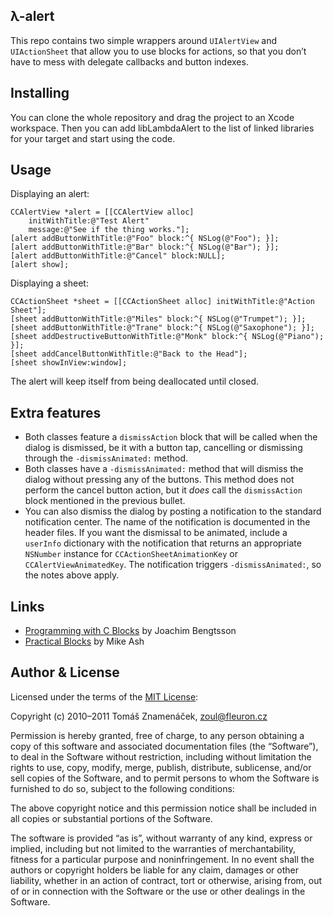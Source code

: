 λ-alert
-------

This repo contains two simple wrappers around `UIAlertView` and `UIActionSheet`
that allow you to use blocks for actions, so that you don’t have to mess with
delegate callbacks and button indexes.

Installing
----------

You can clone the whole repository and drag the project to an Xcode workspace.
Then you can add libLambdaAlert to the list of linked libraries for your target
and start using the code.

Usage
-----

Displaying an alert:

    CCAlertView *alert = [[CCAlertView alloc]
        initWithTitle:@"Test Alert"
        message:@"See if the thing works."];
    [alert addButtonWithTitle:@"Foo" block:^{ NSLog(@"Foo"); }];
    [alert addButtonWithTitle:@"Bar" block:^{ NSLog(@"Bar"); }];
    [alert addButtonWithTitle:@"Cancel" block:NULL];
    [alert show];

Displaying a sheet:

    CCActionSheet *sheet = [[CCActionSheet alloc] initWithTitle:@"Action Sheet"];
    [sheet addButtonWithTitle:@"Miles" block:^{ NSLog(@"Trumpet"); }];
    [sheet addButtonWithTitle:@"Trane" block:^{ NSLog(@"Saxophone"); }];
    [sheet addDestructiveButtonWithTitle:@"Monk" block:^{ NSLog(@"Piano"); }];
    [sheet addCancelButtonWithTitle:@"Back to the Head"];
    [sheet showInView:window];

The alert will keep itself from being deallocated until closed.

Extra features
--------------

* Both classes feature a `dismissAction` block that will be called when the
  dialog is dismissed, be it with a button tap, cancelling or dismissing
  through the `-dismissAnimated:` method.
* Both classes have a `-dismissAnimated:` method that will dismiss the dialog
  without pressing any of the buttons. This method does not perform the cancel
  button action, but it *does* call the `dismissAction` block mentioned in the
  previous bullet.
* You can also dismiss the dialog by posting a notification to the standard
  notification center. The name of the notification is documented in the header
  files. If you want the dismissal to be animated, include a `userInfo`
  dictionary with the notification that returns an appropriate `NSNumber`
  instance for `CCActionSheetAnimationKey` or `CCAlertViewAnimatedKey`. The
  notification triggers `-dismissAnimated:`, so the notes above apply.

Links
-----

* [Programming with C Blocks][1] by Joachim Bengtsson
* [Practical Blocks][2] by Mike Ash

[1]: http://thirdcog.eu/pwcblocks/
[2]: http://www.mikeash.com/pyblog/friday-qa-2009-08-14-practical-blocks.html

Author & License
----------------

Licensed under the terms of the [MIT License][mit]:

Copyright (c) 2010–2011 Tomáš Znamenáček, <zoul@fleuron.cz>

Permission is hereby granted, free of charge, to any person obtaining a copy
of this software and associated documentation files (the “Software”), to deal
in the Software without restriction, including without limitation the rights
to use, copy, modify, merge, publish, distribute, sublicense, and/or sell
copies of the Software, and to permit persons to whom the Software is
furnished to do so, subject to the following conditions:

The above copyright notice and this permission notice shall be included in
all copies or substantial portions of the Software.

The software is provided “as is”, without warranty of any kind, express or
implied, including but not limited to the warranties of merchantability,
fitness for a particular purpose and noninfringement. In no event shall the
authors or copyright holders be liable for any claim, damages or other
liability, whether in an action of contract, tort or otherwise, arising from,
out of or in connection with the Software or the use or other dealings in
the Software.

[mit]: http://www.opensource.org/licenses/mit-license.php
